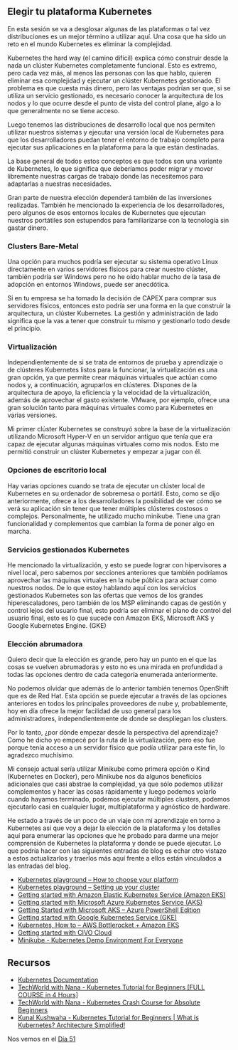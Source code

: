 ## Elegir tu plataforma Kubernetes

En esta sesión se va a desglosar algunas de las plataformas o tal vez distribuciones es un mejor término a utilizar aquí. Una cosa que ha sido un reto en el mundo Kubernetes es eliminar la complejidad.

Kubernetes the hard way (el camino difícil) explica cómo construir desde la nada un clúster Kubernetes completamente funcional. Esto es extremo, pero cada vez más, al menos las personas con las que hablo, quieren eliminar esa complejidad y ejecutar un clúster Kubernetes gestionado. El problema es que cuesta más dinero, pero las ventajas podrían ser que, si se utiliza un servicio gestionado, es necesario conocer la arquitectura de los nodos y lo que ocurre desde el punto de vista del control plane, algo a lo que generalmente no se tiene acceso.

Luego tenemos las distribuciones de desarrollo local que nos permiten utilizar nuestros sistemas y ejecutar una versión local de Kubernetes para que los desarrolladores puedan tener el entorno de trabajo completo para ejecutar sus aplicaciones en la plataforma para la que están destinadas.

La base general de todos estos conceptos es que todos son una variante de Kubernetes, lo que significa que deberíamos poder migrar y mover libremente nuestras cargas de trabajo donde las necesitemos para adaptarlas a nuestras necesidades.

Gran parte de nuestra elección dependerá también de las inversiones realizadas. También he mencionado la experiencia de los desarrolladores, pero algunos de esos entornos locales de Kubernetes que ejecutan nuestros portátiles son estupendos para familiarizarse con la tecnología sin gastar dinero.

### Clusters Bare-Metal

Una opción para muchos podría ser ejecutar su sistema operativo Linux directamente en varios servidores físicos para crear nuestro clúster, también podría ser Windows pero no he oído hablar mucho de la tasa de adopción en entornos Windows, puede ser anecdótica. 

Si en tu empresa se ha tomado la decisión de CAPEX para comprar sus servidores físicos, entonces esto podría ser una forma en la que construir la arquitectura, un clúster Kubernetes. La gestión y administración de lado significa que la vas a tener que construir tu mismo y gestionarlo todo desde el principio.

### Virtualización

Independientemente de si se trata de entornos de prueba y aprendizaje o de clústeres Kubernetes listos para la funcionar, la virtualización es una gran opción, ya que permite crear máquinas virtuales que actúan como nodos y, a continuación, agruparlos en clústeres. Dispones de la arquitectura de apoyo, la eficiencia y la velocidad de la virtualización, además de aprovechar el gasto existente. VMware, por ejemplo, ofrece una gran solución tanto para máquinas virtuales como para Kubernetes en varias versiones.

Mi primer clúster Kubernetes se construyó sobre la base de la virtualización utilizando Microsoft Hyper-V en un servidor antiguo que tenía que era capaz de ejecutar algunas máquinas virtuales como mis nodos. Esto me permitió construir un clúster Kubernetes y empezar a jugar con él.

### Opciones de escritorio local

Hay varias opciones cuando se trata de ejecutar un clúster local de Kubernetes en su ordenador de sobremesa o portátil. Esto, como se dijo anteriormente, ofrece a los desarrolladores la posibilidad de ver cómo se verá su aplicación sin tener que tener múltiples clústeres costosos o complejos. Personalmente, he utilizado mucho minikube. Tiene una gran funcionalidad y complementos que cambian la forma de poner algo en marcha.

### Servicios gestionados Kubernetes

He mencionado la virtualización, y esto se puede lograr con hipervisores a nivel local, pero sabemos por secciones anteriores que también podríamos aprovechar las máquinas virtuales en la nube pública para actuar como nuestros nodos. De lo que estoy hablando aquí con los servicios gestionados Kubernetes son las ofertas que vemos de los grandes hiperescaladores, pero también de los MSP eliminando capas de gestión y control lejos del usuario final, esto podría ser eliminar el plano de control del usuario final, esto es lo que sucede con Amazon EKS, Microsoft AKS y Google Kubernetes Engine. (GKE)

### Elección abrumadora

Quiero decir que la elección es grande, pero hay un punto en el que las cosas se vuelven abrumadoras y esto no es una mirada en profundidad a todas las opciones dentro de cada categoría enumerada anteriormente. 

No podemos olvidar que además de lo anterior también tenemos OpenShift que es de Red Hat. Esta opción se puede ejecutar a través de las opciones anteriores en todos los principales proveedores de nube y, probablemente, hoy en día ofrece la mejor facilidad de uso general para los administradores, independientemente de donde se despliegan los clusters.

Por lo tanto, ¿por dónde empezar desde la perspectiva del aprendizaje? Como he dicho yo empecé por la ruta de la virtualización, pero eso fue porque tenía acceso a un servidor físico que podía utilizar para este fin, lo agradezco muchísimo.

Mi consejo actual sería utilizar Minikube como primera opción o Kind (Kubernetes en Docker), pero Minikube nos da algunos beneficios adicionales que casi abstrae la complejidad, ya que sólo podemos utilizar complementos y hacer las cosas rápidamente y luego podemos volarlo cuando hayamos terminado, podemos ejecutar múltiples clusters, podemos ejecutarlo casi en cualquier lugar, multiplataforma y agnóstico de hardware.

He estado a través de un poco de un viaje con mi aprendizaje en torno a Kubernetes así que voy a dejar la elección de la plataforma y los detalles aquí para enumerar las opciones que he probado para darme una mejor comprensión de Kubernetes la plataforma y donde se puede ejecutar. Lo que podría hacer con las siguientes entradas de blog es echar otro vistazo a estos actualizarlos y traerlos más aquí frente a ellos están vinculados a las entradas del blog.

- [Kubernetes playground – How to choose your platform](https://vzilla.co.uk/vzilla-blog/building-the-home-lab-kubernetes-playground-part-1)
- [Kubernetes playground – Setting up your cluster](https://vzilla.co.uk/vzilla-blog/building-the-home-lab-kubernetes-playground-part-2)
- [Getting started with Amazon Elastic Kubernetes Service (Amazon EKS)](https://vzilla.co.uk/vzilla-blog/getting-started-with-amazon-elastic-kubernetes-service-amazon-eks)
- [Getting started with Microsoft Azure Kubernetes Service (AKS)](https://vzilla.co.uk/vzilla-blog/getting-started-with-microsoft-azure-kubernetes-service-aks)
- [Getting Started with Microsoft AKS – Azure PowerShell Edition](https://vzilla.co.uk/vzilla-blog/getting-started-with-microsoft-aks-azure-powershell-edition)
- [Getting started with Google Kubernetes Service (GKE)](https://vzilla.co.uk/vzilla-blog/getting-started-with-google-kubernetes-service-gke)
- [Kubernetes, How to – AWS Bottlerocket + Amazon EKS](https://vzilla.co.uk/vzilla-blog/kubernetes-how-to-aws-bottlerocket-amazon-eks)
- [Getting started with CIVO Cloud](https://vzilla.co.uk/vzilla-blog/getting-started-with-civo-cloud)
- [Minikube - Kubernetes Demo Environment For Everyone](https://vzilla.co.uk/vzilla-blog/project_pace-kasten-k10-demo-environment-for-everyone)

## Recursos

- [Kubernetes Documentation](https://kubernetes.io/docs/home/)
- [TechWorld with Nana - Kubernetes Tutorial for Beginners [FULL COURSE in 4 Hours]](https://www.youtube.com/watch?v=X48VuDVv0do)
- [TechWorld with Nana - Kubernetes Crash Course for Absolute Beginners](https://www.youtube.com/watch?v=s_o8dwzRlu4)
- [Kunal Kushwaha - Kubernetes Tutorial for Beginners | What is Kubernetes? Architecture Simplified!](https://www.youtube.com/watch?v=KVBON1lA9N8)

Nos vemos en el [Día 51](day51.md)

